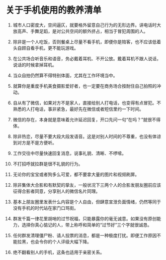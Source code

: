 # 关于手机使用的教养清单

1. 城市人口密度大，空间逼仄，就要格外留意自己行为的无形边界。讲电话时大放高声、手舞足蹈，是对公共空间的额外挤占，相当于冒犯周围的人。

 
2. 除非是一个人吃饭，否则餐桌上尽量不看手机，即便你是陪客，也不应该低着头自顾自看手机，更不能玩游戏。

 
3. 在公共场合听音乐和语音，务必戴着耳机、不开公放。戴着耳机不跟人说话，说话的时候拿掉耳机。

 
4. 当众自拍仍然算不得特别体面，尤其在工作环境当中。

 
5. 就算你是重度手机美食摄影爱好者，也一定要在商务场合按耐住自己拍照的冲动。

 
6. 自从有了微信，如果对方不是家人，直接给别人打电话，也变得有点冒犯。不熟悉的人打电话，事非紧急，最好先在微信或者短信里约一下时间。

 
7. 微信的存在，本身就是意味着允许延迟回复，开口先问一句“在吗？”就很不得体。

 
8. 除非热恋，尽量不要大段大段发语音。这是对别人时间的不尊重，也没有体谅到对方是不是方便听。

 
9. 工作交往中尽量快速回复消息，说事礼貌、清晰、不啰嗦。

 
10. 不打招呼就拉群是很不礼貌的行为。

 
11. 无论你的宝宝或者狗多么可爱，都不要拿大量的图片和视频刷屏。

 
12. 除非集体大合影和有默契的挚友，一般状况下三两个人的合影发朋友圈前应该征得合影者同意，分享别人的微信名片同理。

 
13. 基本上朋友圈里发表什么内容是个人自由，但肆意宣泄负面情绪，仍然等同于没有手机的时代站在家门口骂街。

 
14. 群发千篇一律花里胡哨的过节祝福，只能暴露你的毫无诚意。如果没有原创能力，选择你真心惦记的人，带上称呼和简单的“过节好”三个字就很诚恳。

 
15. 任何群发清理僵尸粉、请人投票的消息，都是一种极度打扰。即便工作原因不能拉黑，也会令你的个人评级大幅下降。

 
16. 绝不翻看别人的手机，这条也适用于亲密关系。